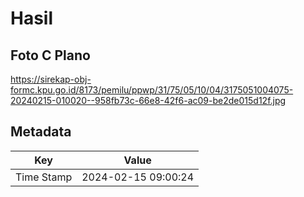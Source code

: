 # Hasil

## Foto C Plano

https://sirekap-obj-formc.kpu.go.id/8173/pemilu/ppwp/31/75/05/10/04/3175051004075-20240215-010020--958fb73c-66e8-42f6-ac09-be2de015d12f.jpg


## Metadata

| Key        | Value               |
| ---------- | ------------------- |
| Time Stamp | 2024-02-15 09:00:24 |



